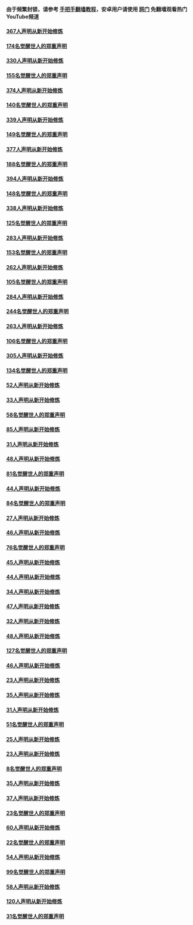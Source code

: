 #### 由于频繁封锁，请参考 [手把手翻墙教程](https://github.com/gfw-breaker/guides/wiki/)，安卓用户请使用 [网门](https://github.com/gfw-breaker/nogfw/blob/master/dl.md?t=06011201) 免翻墙观看热门YouTube频道 

#### [367人声明从新开始修炼](../pages/91/426421.md?t=06011201) 

#### [174名觉醒世人的郑重声明](../pages/91/426420.md?t=06011201) 

#### [330人声明从新开始修炼](../pages/91/426139.md?t=06011201) 

#### [155名觉醒世人的郑重声明](../pages/91/426138.md?t=06011201) 

#### [374人声明从新开始修炼](../pages/91/425811.md?t=06011201) 

#### [140名觉醒世人的郑重声明](../pages/91/425810.md?t=06011201) 

#### [339人声明从新开始修炼](../pages/91/425690.md?t=06011201) 

#### [149名觉醒世人的郑重声明](../pages/91/425689.md?t=06011201) 

#### [377人声明从新开始修炼](../pages/91/424867.md?t=06011201) 

#### [188名觉醒世人的郑重声明](../pages/91/424866.md?t=06011201) 

#### [394人声明从新开始修炼](../pages/91/423914.md?t=06011201) 

#### [148名觉醒世人的郑重声明](../pages/91/423913.md?t=06011201) 

#### [338人声明从新开始修炼](../pages/91/423540.md?t=06011201) 

#### [125名觉醒世人的郑重声明](../pages/91/423539.md?t=06011201) 

#### [283人声明从新开始修炼](../pages/91/423296.md?t=06011201) 

#### [153名觉醒世人的郑重声明](../pages/91/423295.md?t=06011201) 

#### [262人声明从新开始修炼](../pages/91/423004.md?t=06011201) 

#### [105名觉醒世人的郑重声明](../pages/91/423003.md?t=06011201) 

#### [284人声明从新开始修炼](../pages/91/422707.md?t=06011201) 

#### [244名觉醒世人的郑重声明](../pages/91/422706.md?t=06011201) 

#### [263人声明从新开始修炼](../pages/91/422553.md?t=06011201) 

#### [106名觉醒世人的郑重声明](../pages/91/422552.md?t=06011201) 

#### [305人声明从新开始修炼](../pages/91/422153.md?t=06011201) 

#### [134名觉醒世人的郑重声明](../pages/91/422152.md?t=06011201) 

#### [52人声明从新开始修炼](../pages/91/421846.md?t=06011201) 

#### [33人声明从新开始修炼](../pages/91/421804.md?t=06011201) 

#### [58名觉醒世人的郑重声明](../pages/91/421845.md?t=06011201) 

#### [85人声明从新开始修炼](../pages/91/421769.md?t=06011201) 

#### [31人声明从新开始修炼](../pages/91/421763.md?t=06011201) 

#### [48人声明从新开始修炼](../pages/91/421605.md?t=06011201) 

#### [81名觉醒世人的郑重声明](../pages/91/421656.md?t=06011201) 

#### [44人声明从新开始修炼](../pages/91/421544.md?t=06011201) 

#### [84名觉醒世人的郑重声明](../pages/91/421543.md?t=06011201) 

#### [27人声明从新开始修炼](../pages/91/421465.md?t=06011201) 

#### [46人声明从新开始修炼](../pages/91/421454.md?t=06011201) 

#### [76名觉醒世人的郑重声明](../pages/91/421453.md?t=06011201) 

#### [45人声明从新开始修炼](../pages/91/421452.md?t=06011201) 

#### [44人声明从新开始修炼](../pages/91/421422.md?t=06011201) 

#### [34人声明从新开始修炼](../pages/91/421322.md?t=06011201) 

#### [47人声明从新开始修炼](../pages/91/421264.md?t=06011201) 

#### [32人声明从新开始修炼](../pages/91/421225.md?t=06011201) 

#### [48人声明从新开始修炼](../pages/91/421202.md?t=06011201) 

#### [127名觉醒世人的郑重声明](../pages/91/421224.md?t=06011201) 

#### [46人声明从新开始修炼](../pages/91/421203.md?t=06011201) 

#### [23人声明从新开始修炼](../pages/91/421138.md?t=06011201) 

#### [35人声明从新开始修炼](../pages/91/421122.md?t=06011201) 

#### [31人声明从新开始修炼](../pages/91/421081.md?t=06011201) 

#### [51名觉醒世人的郑重声明](../pages/91/421080.md?t=06011201) 

#### [25人声明从新开始修炼](../pages/91/421020.md?t=06011201) 

#### [23人声明从新开始修炼](../pages/91/420884.md?t=06011201) 

#### [8名觉醒世人的郑重声明](../pages/91/420883.md?t=06011201) 

#### [35人声明从新开始修炼](../pages/91/420809.md?t=06011201) 

#### [37人声明从新开始修炼](../pages/91/420766.md?t=06011201) 

#### [23名觉醒世人的郑重声明](../pages/91/420765.md?t=06011201) 

#### [60人声明从新开始修炼](../pages/91/420727.md?t=06011201) 

#### [22名觉醒世人的郑重声明](../pages/91/420726.md?t=06011201) 

#### [54人声明从新开始修炼](../pages/91/420529.md?t=06011201) 

#### [99名觉醒世人的郑重声明](../pages/91/420528.md?t=06011201) 

#### [58人声明从新开始修炼](../pages/91/420198.md?t=06011201) 

#### [120人声明从新开始修炼](../pages/91/420141.md?t=06011201) 

#### [31名觉醒世人的郑重声明](../pages/91/420197.md?t=06011201) 

